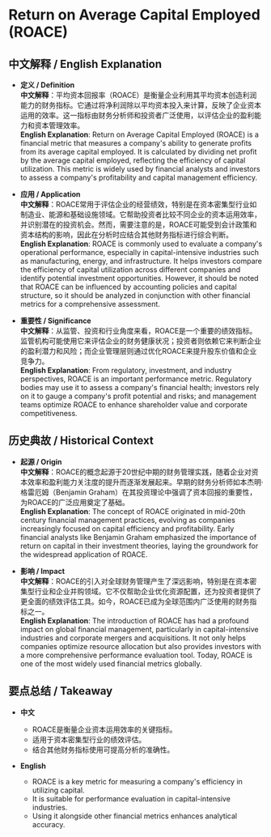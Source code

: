 # Return on Average Capital Employed (ROACE)

## 中文解释 / English Explanation

* **定义 / Definition**  
  **中文解释**：平均资本回报率（ROACE）是衡量企业利用其平均资本创造利润能力的财务指标。它通过将净利润除以平均资本投入来计算，反映了企业资本运用的效率。这一指标由财务分析师和投资者广泛使用，以评估企业的盈利能力和资本管理效率。  
  **English Explanation**: Return on Average Capital Employed (ROACE) is a financial metric that measures a company's ability to generate profits from its average capital employed. It is calculated by dividing net profit by the average capital employed, reflecting the efficiency of capital utilization. This metric is widely used by financial analysts and investors to assess a company's profitability and capital management efficiency.

* **应用 / Application**  
  **中文解释**：ROACE常用于评估企业的经营绩效，特别是在资本密集型行业如制造业、能源和基础设施领域。它帮助投资者比较不同企业的资本运用效率，并识别潜在的投资机会。然而，需要注意的是，ROACE可能受到会计政策和资本结构的影响，因此在分析时应结合其他财务指标进行综合判断。  
  **English Explanation**: ROACE is commonly used to evaluate a company's operational performance, especially in capital-intensive industries such as manufacturing, energy, and infrastructure. It helps investors compare the efficiency of capital utilization across different companies and identify potential investment opportunities. However, it should be noted that ROACE can be influenced by accounting policies and capital structure, so it should be analyzed in conjunction with other financial metrics for a comprehensive assessment.

* **重要性 / Significance**  
  **中文解释**：从监管、投资和行业角度来看，ROACE是一个重要的绩效指标。监管机构可能使用它来评估企业的财务健康状况；投资者则依赖它来判断企业的盈利潜力和风险；而企业管理层则通过优化ROACE来提升股东价值和企业竞争力。  
  **English Explanation**: From regulatory, investment, and industry perspectives, ROACE is an important performance metric. Regulatory bodies may use it to assess a company's financial health; investors rely on it to gauge a company's profit potential and risks; and management teams optimize ROACE to enhance shareholder value and corporate competitiveness.

## 历史典故 / Historical Context

* **起源 / Origin**  
  **中文解释**：ROACE的概念起源于20世纪中期的财务管理实践，随着企业对资本效率和盈利能力关注度的提升而逐渐发展起来。早期的财务分析师如本杰明·格雷厄姆（Benjamin Graham）在其投资理论中强调了资本回报的重要性，为ROACE的广泛应用奠定了基础。  
  **English Explanation**: The concept of ROACE originated in mid-20th century financial management practices, evolving as companies increasingly focused on capital efficiency and profitability. Early financial analysts like Benjamin Graham emphasized the importance of return on capital in their investment theories, laying the groundwork for the widespread application of ROACE.

* **影响 / Impact**  
  **中文解释**：ROACE的引入对全球财务管理产生了深远影响，特别是在资本密集型行业和企业并购领域。它不仅帮助企业优化资源配置，还为投资者提供了更全面的绩效评估工具。如今，ROACE已成为全球范围内广泛使用的财务指标之一。  
  **English Explanation**: The introduction of ROACE has had a profound impact on global financial management, particularly in capital-intensive industries and corporate mergers and acquisitions. It not only helps companies optimize resource allocation but also provides investors with a more comprehensive performance evaluation tool. Today, ROACE is one of the most widely used financial metrics globally.

## 要点总结 / Takeaway

* **中文**  
  - ROACE是衡量企业资本运用效率的关键指标。
  - 适用于资本密集型行业的绩效评估。
  - 结合其他财务指标使用可提高分析的准确性。

* **English**  
  - ROACE is a key metric for measuring a company's efficiency in utilizing capital.
  - It is suitable for performance evaluation in capital-intensive industries.
  - Using it alongside other financial metrics enhances analytical accuracy.